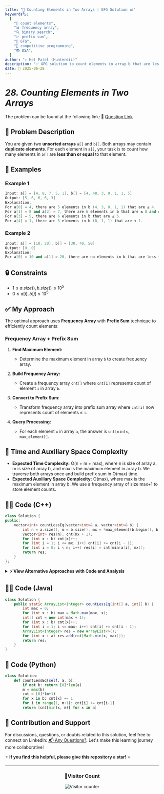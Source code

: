 ```yaml
---
title: "🔢 Counting Elements in Two Arrays | GFG Solution 📊"
keywords🏷️:
  [
    "🔢 count elements",
    "📊 frequency array",
    "🔍 binary search",
    "📈 prefix sum",
    "📘 GFG",
    "🏁 competitive programming",
    "📚 DSA",
  ]
author: "✍️ Het Patel (Hunterdii)"
description: "✅ GFG solution to count elements in array b that are less than or equal to each element in array a using frequency array and prefix sum technique. 🚀"
date: 📅 2025-06-28
---
```


# _28. Counting Elements in Two Arrays_

The problem can be found at the following link: 🔗 [Question Link](https://www.geeksforgeeks.org/problems/counting-elements-in-two-arrays/1)

## **🧩 Problem Description**

You are given two **unsorted arrays** `a[]` and `b[]`. Both arrays may contain **duplicate elements**. For each element in `a[]`, your task is to count how many elements in `b[]` are **less than or equal** to that element.

## **📘 Examples**

### Example 1

```cpp
Input: a[] = [4, 8, 7, 5, 1], b[] = [4, 48, 3, 0, 1, 1, 5]
Output: [5, 6, 6, 6, 3]
Explanation:
For a[0] = 4, there are 5 elements in b (4, 3, 0, 1, 1) that are ≤ 4.
For a[1] = 8 and a[2] = 7, there are 6 elements in b that are ≤ 8 and ≤ 7.
For a[3] = 5, there are 6 elements in b that are ≤ 5.
For a[4] = 1, there are 3 elements in b (0, 1, 1) that are ≤ 1.
```

### Example 2

```cpp
Input: a[] = [10, 20], b[] = [30, 40, 50]
Output: [0, 0]
Explanation:
For a[0] = 10 and a[1] = 20, there are no elements in b that are less than or equal to 10 or 20. Hence, the output is [0, 0].
```

## **🔒 Constraints**

- $1 \le a.size(), b.size() \le 10^5$
- $0 \le a[i], b[j] \le 10^5$

## **✅ My Approach**

The optimal approach uses **Frequency Array** with **Prefix Sum** technique to efficiently count elements:

### **Frequency Array + Prefix Sum**

1. **Find Maximum Element:**

   - Determine the maximum element in array `b` to create frequency array.

2. **Build Frequency Array:**

   - Create a frequency array `cnt[]` where `cnt[i]` represents count of element `i` in array `b`.

3. **Convert to Prefix Sum:**

   - Transform frequency array into prefix sum array where `cnt[i]` now represents count of elements ≤ `i`.

4. **Query Processing:**
   - For each element `x` in array `a`, the answer is `cnt[min(x, max_element)]`.

## 📝 Time and Auxiliary Space Complexity

- **Expected Time Complexity:** O(n + m + max), where n is size of array a, m is size of array b, and max is the maximum element in array b. We traverse both arrays once and build prefix sum in O(max) time.
- **Expected Auxiliary Space Complexity:** O(max), where max is the maximum element in array b. We use a frequency array of size max+1 to store element counts.

## **🧑‍💻 Code (C++)**

```cpp
class Solution {
public:
    vector<int> countLessEq(vector<int>& a, vector<int>& b) {
        int n = a.size(), m = b.size(), mx = *max_element(b.begin(), b.end());
        vector<int> res(n), cnt(mx + 1);
        for (int x : b) cnt[x]++;
        for (int i = 1; i <= mx; i++) cnt[i] += cnt[i - 1];
        for (int i = 0; i < n; i++) res[i] = cnt[min(a[i], mx)];
        return res;
    }
};
```

<details>
<summary><b>⚡ View Alternative Approaches with Code and Analysis</b></summary>

## 📊 **2️⃣ Sorting + Binary Search Approach**

### 💡 Algorithm Steps:

1. Sort array `b` to enable binary search.
2. For each element in `a`, use upper_bound to find count of elements ≤ current element.
3. Return the distance from begin to upper_bound iterator.

```cpp
class Solution {
public:
    vector<int> countLessEq(vector<int>& a, vector<int>& b) {
        vector<int> res(a.size());
        sort(b.begin(), b.end());
        for (int i = 0; i < a.size(); i++) {
            res[i] = upper_bound(b.begin(), b.end(), a[i]) - b.begin();
        }
        return res;
    }
};
```

### 📝 **Complexity Analysis:**

- **Time:** ⏱️ O(m log m + n log m)
- **Auxiliary Space:** 💾 O(1) - Excluding output array

### ✅ **Why This Approach?**

- Simple implementation using STL functions.
- Memory efficient for large maximum values.

## 📊 **3️⃣ HashMap + Prefix Sum Approach**

### 💡 Algorithm Steps:

1. Count frequency of each unique element in `b` using HashMap.
2. Sort unique elements and build cumulative prefix sum.
3. For each element in `a`, use binary search on sorted unique elements.

```cpp
class Solution {
public:
    vector<int> countLessEq(vector<int>& a, vector<int>& b) {
        vector<int> res(a.size());
        map<int, int> freq;
        for (int x : b) freq[x]++;
        vector<pair<int, int>> sorted_freq;
        for (auto& p : freq) sorted_freq.push_back(p);
        for (int i = 1; i < sorted_freq.size(); i++) {
            sorted_freq[i].second += sorted_freq[i-1].second;
        }
        for (int i = 0; i < a.size(); i++) {
            auto it = upper_bound(sorted_freq.begin(), sorted_freq.end(),
                                make_pair(a[i], INT_MAX));
            res[i] = (it == sorted_freq.begin()) ? 0 : prev(it)->second;
        }
        return res;
    }
};
```

### 📝 **Complexity Analysis:**

- **Time:** ⏱️ O(m log m + n log m)
- **Auxiliary Space:** 💾 O(unique elements in b)

### ✅ **Why This Approach?**

- Efficient for sparse data with many unique values.
- Handles extremely large element ranges gracefully.

## 🆚 **🔍 Comparison of Approaches**

| 🚀 **Approach**             | ⏱️ **Time Complexity**  | 💾 **Space Complexity** | ✅ **Pros**                     | ⚠️ **Cons**                     |
| --------------------------- | ----------------------- | ----------------------- | ------------------------------- | ------------------------------- |
| ✅ **Frequency Array**      | 🟢 O(n + m + max)       | 🟡 O(max)               | ⚡ Fastest for small max values | 💾 Space depends on max element |
| 🔍 **Binary Search**        | 🟡 O(m log m + n log m) | 🟢 O(1)                 | 🔧 Memory efficient             | ⏱️ Slower for large arrays      |
| 🔢 **HashMap + Prefix Sum** | 🟡 O(m log m + n log m) | 🟢 O(unique)            | 🚀 Handles sparse data well     | 🧮 Complex implementation       |

### 🏆 **Best Choice Recommendation**

| 🎯 **Scenario**                                | 🎖️ **Recommended Approach** | 🔥 **Rating** |
| ---------------------------------------------- | --------------------------- | ------------- |
| ⚡ Small range (0 ≤ elements ≤ 10⁶)            | 🥇 **Frequency Array**      | ★★★★★         |
| 🔍 High max value, low memory usage required   | 🥈 **Binary Search**        | ★★★★☆         |
| 📊 Sparse distribution with many unique values | 🥉 **HashMap + Prefix Sum** | ★★★☆☆         |

</details>

## **🧑‍💻 Code (Java)**

```java
class Solution {
    public static ArrayList<Integer> countLessEq(int[] a, int[] b) {
        int max = 0;
        for (int x : b) max = Math.max(max, x);
        int[] cnt = new int[max + 1];
        for (int x : b) cnt[x]++;
        for (int i = 1; i <= max; i++) cnt[i] += cnt[i - 1];
        ArrayList<Integer> res = new ArrayList<>();
        for (int x : a) res.add(cnt[Math.min(x, max)]);
        return res;
    }
}
```

## **🐍 Code (Python)**

```python
class Solution:
    def countLessEq(self, a, b):
        if not b: return [0]*len(a)
        m = max(b)
        cnt = [0]*(m+1)
        for x in b: cnt[x] += 1
        for i in range(1, m+1): cnt[i] += cnt[i-1]
        return [cnt[min(x, m)] for x in a]
```

## 🧠 Contribution and Support

For discussions, questions, or doubts related to this solution, feel free to connect on LinkedIn: [📬 Any Questions?](https://www.linkedin.com/in/patel-hetkumar-sandipbhai-8b110525a/). Let's make this learning journey more collaborative!

⭐ **If you find this helpful, please give this repository a star!** ⭐

---

<div align="center">
  <h3><b>📍Visitor Count</b></h3>
</div>

<p align="center">
  <img src="https://visitor-badge.laobi.icu/badge?page_id=Hunterdii.GeeksforGeeks-POTD" alt="Visitor counter" />
</p>
